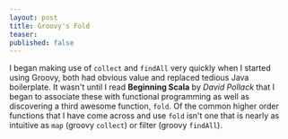 ```yaml
---
layout: post
title: Groovy's Fold
teaser: 
published: false
---
```

I began making use of `collect` and `findAll` very quickly when I started using Groovy, both had obvious value and replaced tedious Java boilerplate. It wasn't until I read **Beginning Scala** by *David Pollack* that I began to associate these with functional programming as well as discovering a third awesome function, `fold`. Of the common higher order functions that I have come across and use `fold` isn't one that is nearly as intuitive as `map` (groovy `collect`) or filter (groovy `findAll`). 
<script src="https://gist.github.com/1030015.js?file=foobar.groovy"></script>
